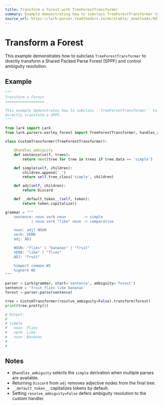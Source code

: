```yaml
---
title: Transform a Forest with TreeForestTransformer
summary: Example demonstrating how to subclass TreeForestTransformer to transform an SPPF directly and resolve ambiguity.
source_url: https://lark-parser.readthedocs.io/en/stable/_downloads/9d7d9d95319f4514ab7247f8eb86ddf0/tree_forest_transformer.py
---
```


# Transform a Forest

This example demonstrates how to subclass `TreeForestTransformer` to directly transform a Shared Packed Parse Forest (SPPF) and control ambiguity resolution.

## Example

```python
"""
Transform a Forest
==================

This example demonstrates how to subclass ``TreeForestTransformer`` to
directly transform a SPPF.
"""

from lark import Lark
from lark.parsers.earley_forest import TreeForestTransformer, handles_ambiguity, Discard

class CustomTransformer(TreeForestTransformer):

    @handles_ambiguity
    def sentence(self, trees):
        return next(tree for tree in trees if tree.data == 'simple')

    def simple(self, children):
        children.append('.')
        return self.tree_class('simple', children)

    def adj(self, children):
        return Discard

    def __default_token__(self, token):
        return token.capitalize()

grammar = """
    sentence: noun verb noun        -> simple
            | noun verb "like" noun -> comparative

    noun: adj? NOUN
    verb: VERB
    adj: ADJ

    NOUN: "flies" | "bananas" | "fruit"
    VERB: "like" | "flies"
    ADJ: "fruit"

    %import common.WS
    %ignore WS
"""

parser = Lark(grammar, start='sentence', ambiguity='forest')
sentence = 'fruit flies like bananas'
forest = parser.parse(sentence)

tree = CustomTransformer(resolve_ambiguity=False).transform(forest)
print(tree.pretty())

# Output:
#
# simple
#   noun  Flies
#   verb  Like
#   noun  Bananas
#   .
#
```

## Notes

- `@handles_ambiguity` selects the `simple` derivation when multiple parses are available.
- Returning `Discard` from `adj` removes adjective nodes from the final tree.
- `__default_token__` capitalizes tokens by default.
- Setting `resolve_ambiguity=False` defers ambiguity resolution to the custom handler.
